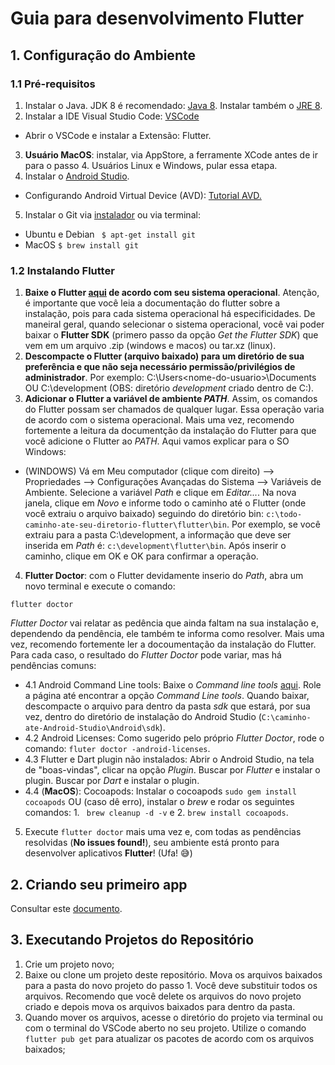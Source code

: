 # Guia para desenvolvimento Flutter

## 1. Configuração do Ambiente 

### 1.1 Pré-requisitos

1. Instalar o Java. JDK 8 é recomendado: [Java 8](https://www.oracle.com/java/technologies/downloads/#jdk8-windows). Instalar também o [JRE 8](https://www.oracle.com/java/technologies/downloads/#jre8-windows).
2. Instalar a IDE Visual Studio Code: [VSCode](https://code.visualstudio.com)
 * Abrir o VSCode e instalar a Extensão: Flutter. 
3. **Usuário MacOS**: instalar, via AppStore, a ferramente XCode antes de ir para o passo 4. Usuários Linux e Windows, pular essa etapa.
4. Instalar o [Android Studio](https://developer.android.com/studio?hl=pt-br#downloads). 
  * Configurando Android Virtual Device (AVD): [Tutorial AVD.](https://github.com/jeanmmlima/flutter-guide/blob/main/docs/Tutorial%20AVD%20-%20Android%20Studio.pdf)
5. Instalar o Git via [instalador](https://git-scm.com/downloads) ou via terminal: 

- Ubuntu e Debian ```  $ apt-get install git ```
- MacOS ``` $ brew install git ```

### 1.2 Instalando Flutter

1. **Baixe o Flutter [aqui](https://docs.flutter.dev/get-started/install) de acordo com seu sistema operacional**. Atenção, é importante que você leia a documentação do flutter sobre a instalação, pois para cada sistema operacional há especificidades. De maneiral geral, quando selecionar o sistema operacional, você vai poder baixar o **Flutter SDK** (primero passo da opção *Get the Flutter SDK*) que vem em um arquivo .zip (windows e macos) ou tar.xz (linux). 
2. **Descompacte o Flutter (arquivo baixado) para um diretório de sua preferência e que não seja necessário permissão/privilégios de administrador**. Por exemplo: C:\Users\<nome-do-usuario>\Documents OU C:\development (OBS: diretório *development* criado dentro de C:). 
3. **Adicionar o Flutter a variável de ambiente *PATH***. Assim, os comandos do Flutter possam ser chamados de qualquer lugar. Essa operação varia de acordo com o sistema operacional. Mais uma vez, recomendo fortemente a leitura da documentção da instalação do Flutter para que você adicione o Flutter ao *PATH*. Aqui vamos explicar para o SO Windows:
  * (WINDOWS) Vá em Meu computador (clique com direito) --> Propriedades --> Configurações Avançadas do Sistema --> Variáveis de Ambiente. Selecione a variável *Path* e clique em *Editar...*. Na nova janela, clique em *Novo* e informe todo o caminho até o Flutter (onde você extraiu o arquivo baixado) seguindo do diretório bin: ``` c:\todo-caminho-ate-seu-diretorio-flutter\flutter\bin ```. Por exemplo, se você extraiu para a pasta C:\development, a informação que deve ser inserida em *Path* é: ```c:\development\flutter\bin```. Após inserir o caminho, clique em OK e OK para confirmar a operação. 
4. **Flutter Doctor**: com o Flutter devidamente inserio do *Path*, abra um novo terminal e execute o comando: 
 ```
 flutter doctor
 ```
*Flutter Doctor* vai relatar as pedência que ainda faltam na sua instalação e, dependendo da pendência, ele também te informa como resolver.  Mais uma vez, recomendo fortemente ler a docoumentação da instalação do Flutter. Para cada caso, o resultado do *Flutter Doctor* pode variar, mas há pendências comuns:
 * 4.1 Android Command Line tools: Baixe o *Command line tools* [aqui](https://developer.android.com/studio#downloads). Role a página até encontrar a opção *Command Line tools*. Quando baixar, descompacte o arquivo para dentro da pasta *sdk* que estará, por sua vez, dentro do diretório de instalação do Android Studio (```C:\caminho-ate-Android-Studio\Android\sdk```). 
 * 4.2 Android Licenses: Como sugerido pelo próprio *Flutter Doctor*, rode o comando: ```fluter doctor -android-licenses```.
 * 4.3 Flutter e Dart plugin não instalados: Abrir o Android Studio, na tela de "boas-vindas", clicar na opção *Plugin*. Buscar por *Flutter* e instalar o plugin. Buscar por *Dart* e instalar o plugin.
 * 4.4 (**MacOS**): Cocoapods: Instalar o cocoapods ```sudo gem install cocoapods``` OU (caso dê erro), instalar o *brew* e rodar os seguintes comandos: 1. ``` brew cleanup -d -v``` e 2. ```brew install cocoapods```. 
5. Execute ```flutter doctor``` mais uma vez e, com todas as pendências resolvidas (**No issues found!**), seu ambiente está pronto para desenvolver aplicativos **Flutter**! (Ufa! :sweat_smile:)

## 2. Criando seu primeiro app
Consultar este [documento](https://github.com/jeanmmlima/flutter-guide/blob/main/CRIANDO-PRIMEIRO-APP.md).

## 3. Executando Projetos do Repositório

1. Crie um projeto novo;
2. Baixe ou clone um projeto deste repositório. Mova os arquivos baixados para a pasta do novo projeto do passo 1. Você deve substituir todos os arquivos. Recomendo que você delete os arquivos do novo projeto criado e depois mova os arquivos baixados para dentro da pasta.
3. Quando mover os arquivos, acesse o diretório do projeto via terminal ou com o terminal do VSCode aberto no seu projeto. Utilize o comando ```flutter pub get``` para atualizar os pacotes de acordo com os arquivos baixados;
